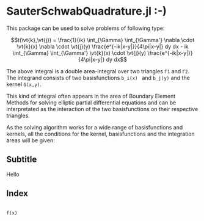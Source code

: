 # SauterSchwabQuadrature.jl  :-)


This package can be used to solve problems of following type:

```math
t(\vt{k},\vt{j}) = \frac{1}{ik} \int_{\Gamma} \int_{\Gamma'} \nabla \cdot \vt{k}(x) \nabla \cdot \vt{j}(y) \frac{e^{-ik|x-y|}}{4\pi|x-y|} dy dx - ik \int_{\Gamma} \int_{\Gamma'} \vt{k}(x) \cdot \vt{j}(y) \frac{e^{-ik|x-y|}}{4\pi|x-y|} dy dx
```

The above integral is a double area-integral over two triangles `Γ1` and `Γ2`. The integrand consists of two basisfunctions `b_i(x) ` and `b_j(y)` and the kernel `G(x,y)`.   

This kind of integral often appears in the area of Boundary Element Methods for solving elliptic partial differential equations and can be interpretated as the interaction of the two basisfunctions on their respective triangles.

As the solving algorithm works for a wide range of basisfunctions and kernels, all the conditions for the kernel, basisfunctions and the integration areas will be given:  

## Subtitle

Hello



## Index


```@index
```




```@docs
f(x)
```

